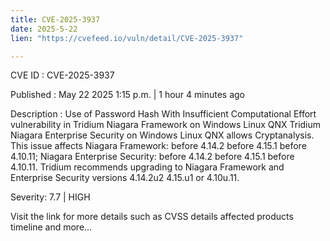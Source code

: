 ```yaml
---
title: CVE-2025-3937
date: 2025-5-22
lien: "https://cvefeed.io/vuln/detail/CVE-2025-3937"

---
```


CVE ID : CVE-2025-3937

Published :  May 22
2025
1:15 p.m. | 1 hour
4 minutes ago

Description : Use of Password Hash With Insufficient Computational Effort vulnerability in Tridium Niagara Framework on Windows
Linux
QNX
Tridium Niagara Enterprise Security on Windows
Linux
QNX allows Cryptanalysis. This issue affects Niagara Framework: before 4.14.2
before 4.15.1
before 4.10.11; Niagara Enterprise Security: before 4.14.2
before 4.15.1
before 4.10.11. Tridium recommends upgrading to Niagara Framework and Enterprise Security versions 4.14.2u2
4.15.u1
or 4.10u.11.

Severity: 7.7 | HIGH

Visit the link for more details
such as CVSS details
affected products
timeline
and more...
